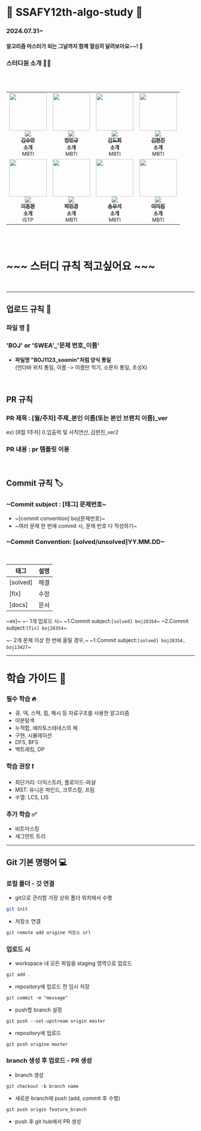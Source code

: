 #  :star2: SSAFY12th-algo-study :star2:
### 2024.07.31~
#### 알고리즘 마스터가 되는 그날까지 함께 열심히 달려보아요~~! :runner: 
### 스터디원 소개 :technologist:
<br/>
<br/>

<table>
  <tr>
  <td align="center"><a href="https://github.com/shoomon"><img src="https://avatars.githubusercontent.com/u/96561442?v=4" width="100px;" alt=""/><br />
      <img src="http://mazassumnida.wtf/api/mini/generate_badge?boj=kate010117" widt="100px">
      <br /><sub><b>김수민</b></sub></a><br /><sub><b>소개</b><br>MBTI</br></sub></td>
    
  <td align="center"><a href="https://github.com/bangmq"><img src="https://avatars.githubusercontent.com/u/87954515?v=4" width="100px;" alt=""/><br />
      <img src="http://mazassumnida.wtf/api/mini/generate_badge?boj=bangmq" widt="100px">
      <br /><sub><b>방민규</b></sub></a><br /><sub><b>소개</b><br>MBTI</br></sub></td>
    
  <td align="center"><a href="https://github.com/Dobee-Kim"><img src="https://avatars.githubusercontent.com/u/68512221?v=4" width="100px;" alt=""/><br />
      <img src="http://mazassumnida.wtf/api/mini/generate_badge?boj=dorosy555" widt="100px">
      <br /><sub><b>김도희</b></sub></a><br /><sub><b>소개</b><br>MBTI</br></sub></td>

  <td align="center"><a href="https://github.com/hyun0zin"><img src="https://avatars.githubusercontent.com/u/154870548?v=4" width="100px;" alt=""/><br />
      <img src="http://mazassumnida.wtf/api/mini/generate_badge?boj=koujie11" widt="100px">
      <br /><sub><b>김현진</b></sub></a><br /><sub><b>소개</b><br>MBTI</br></sub></td>
  </tr>
  <tr>
  <td align="center"><a href="https://github.com/Maxwithjude"><img src="https://avatars.githubusercontent.com/u/141596763?v=4" width="100px;" alt=""/><br />
      <img src="http://mazassumnida.wtf/api/mini/generate_badge?boj=inews2432" widt="100px">
      <br /><sub><b>이동현</b></sub></a><br /><sub><b>소개</b><br>ISTP</br></sub></td>

  <td align="center"><a href="https://github.com/mmmmingb"><img src="https://avatars.githubusercontent.com/u/175905209?v=4" width="100px;" alt=""/><br />
      <img src="http://mazassumnida.wtf/api/mini/generate_badge?boj=hogik1027" widt="100px">
      <br /><sub><b>박민경</b></sub></a><br /><sub><b>소개</b><br>MBTI</br></sub></td>

  <td align="center"><a href="https://github.com/PlutoWooSeok"><img src="https://avatars.githubusercontent.com/u/108509935?v=4" width="100px;" alt=""/><br />
      <img src="http://mazassumnida.wtf/api/mini/generate_badge?boj=plutoxxx1014" widt="100px">
      <br /><sub><b>송우석</b></sub></a><br /><sub><b>소개</b><br>MBTI</br></sub></td>

  <td align="center"><a href="https://github.com/12ing"><img src="https://avatars.githubusercontent.com/u/86471461?v=4" width="100px;" alt=""/><br />
      <img src="http://mazassumnida.wtf/api/mini/generate_badge?boj=catbirdseat" widt="100px">
      <br /><sub><b>이미림</b></sub></a><br /><sub><b>소개</b><br>MBTI</br></sub></td>
  </tr>
</table><br/>


<br/>

# ~~~ 스터디 규칙 적고싶어요 ~~~

<br/>

---


## 업로드 규칙 :book:
### 파일 명 :page_with_curl:
### 'BOJ' or 'SWEA'_'문제 번호_이름'
- **파일명 "BOJ1123_soomin"처럼  양식 통일**<br>(언더바 위치 통일, 이름 -> 이름만 적기, 소문자 통일, 초성X)

<br>

## PR 규칙
### PR 제목 : [월/주차] 주제_본인 이름(또는 본인 브랜치 이름)_ver
ex) [8월 1주차] 0.입출력 및 사칙연산_김현진_ver2

### PR 내용 : pr 템플릿 이용

<br>

## Commit 규칙 :label:

### ~Commit subject : [태그] 문제번호~
- ~[commit convention] boj(문제번호)~
- ~여러 문제 한 번에 commit 시, 문제 번호 다 작성하기~

### ~Commit Convention: [solved/unsolved]YY.MM.DD~

<br>

| 태그 | 설명 |
| --- | --- |
| [solved] | 해결 |
| [fix] | 수정 |
| [docs] | 문서 |


~ex)~
~- 1개 업로드 시~
~1.Commit subject:`[solved] boj28354`~
~2.Commit subject:`[fix] boj28354`~


~- 2개 문제 이상 한 번에 올릴 경우,~
~1.Commit subject:`[solved] boj28354, boj13427`~
 

---

# 학습 가이드 :pencil:
### 필수 학습 :fire:
* 큐, 덱, 스택, 힙, 해시 등 자료구조를 사용한 알고리즘
* 이분탐색
* 누적합, 에라토스테네스의 체
* 구현, 시뮬레이션
* DFS, BFS
* 백트래킹, DP

### 학습 권장  :exclamation:
* 최단거리: 다익스트라, 플로이드-와샬
* MST: 유니온 파인드, 크루스칼, 프림
* 수열: LCS, LIS

### 추가 학습 :white_check_mark:
* 비트마스킹
* 세그먼트 트리

---

## Git 기본 명령어 :computer: 

### 로컬 폴더 - 깃 연결
* git으로 관리할 가장 상위 폴더 위치에서 수행
```bash
git init
```

* 저장소 연결
```bash
git remote add origine 저장소 url
```

### 업로드 시
* workspace 내 모든 파일을 staging 영역으로 업로드
```
git add .
```

* repository에 업로드 전 임시 저장
```
git commit -m "message"
```

* push할 branch 설정
```
git push --set-upstream origin master
```

* repository에 업로드
```
git push origine master
```

### branch 생성 후 업로드 - PR 생성
* branch 생성
```
git checkout -b branch name
```

* 새로운 branch에 push (add, commit 후 수행)
```
git push origin feature_branch
```

* push 후 git hub에서 PR 생성
